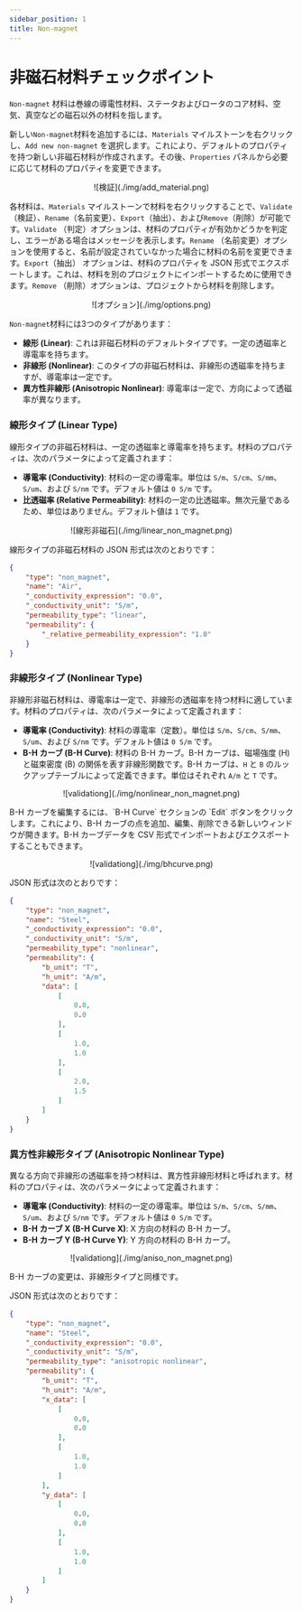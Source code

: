 ```yaml
---
sidebar_position: 1
title: Non-magnet
---
```


# 非磁石材料チェックポイント
`Non-magnet` 材料は巻線の導電性材料、ステータおよびロータのコア材料、空気、真空などの磁石以外の材料を指します。

新しい`Non-magnet`材料を追加するには、`Materials` マイルストーンを右クリックし、`Add new non-magnet` を選択します。これにより、デフォルトのプロパティを持つ新しい非磁石材料が作成されます。その後、`Properties` パネルから必要に応じて材料のプロパティを変更できます。
<p align="center">![検証](./img/add_material.png)</p>

各材料は、`Materials` マイルストーンで材料を右クリックすることで、`Validate`（検証）、`Rename`（名前変更）、`Export`（抽出）、および`Remove`（削除）が可能です。`Validate` （判定）オプションは、材料のプロパティが有効かどうかを判定し、エラーがある場合はメッセージを表示します。`Rename` （名前変更）オプションを使用すると、名前が設定されていなかった場合に材料の名前を変更できます。`Export`（抽出） オプションは、材料のプロパティを JSON 形式でエクスポートします。これは、材料を別のプロジェクトにインポートするために使用できます。`Remove` （削除）オプションは、プロジェクトから材料を削除します。
<p align="center">![オプション](./img/options.png)</p>

`Non-magnet`材料には3つのタイプがあります：
- **線形 (Linear)**: これは非磁石材料のデフォルトタイプです。一定の透磁率と導電率を持ちます。
- **非線形 (Nonlinear)**: このタイプの非磁石材料は、非線形の透磁率を持ちますが、導電率は一定です。
- **異方性非線形 (Anisotropic Nonlinear)**: 導電率は一定で、方向によって透磁率が異なります。

### 線形タイプ (Linear Type)
線形タイプの非磁石材料は、一定の透磁率と導電率を持ちます。材料のプロパティは、次のパラメータによって定義されます：
- **導電率 (Conductivity)**: 材料の一定の導電率。単位は `S/m`、`S/cm`、`S/mm`、`S/um`、および `S/nm` です。デフォルト値は `0 S/m` です。
- **比透磁率 (Relative Permeability)**: 材料の一定の比透磁率。無次元量であるため、単位はありません。デフォルト値は `1` です。

<p align="center">![線形非磁石](./img/linear_non_magnet.png)</p>

線形タイプの非磁石材料の JSON 形式は次のとおりです：
```json
{
    "type": "non_magnet",
    "name": "Air",
    "_conductivity_expression": "0.0",
    "_conductivity_unit": "S/m",
    "permeability_type": "linear",
    "permeability": {
        "_relative_permeability_expression": "1.0"
    }
}
```

### 非線形タイプ (Nonlinear Type)
非線形非磁石材料は、導電率は一定で、非線形の透磁率を持つ材料に適しています。材料のプロパティは、次のパラメータによって定義されます：
- **導電率 (Conductivity)**: 材料の導電率（定数）。単位は `S/m`、`S/cm`、`S/mm`、`S/um`、および `S/nm` です。デフォルト値は `0 S/m` です。
- **B-H カーブ (B-H Curve)**: 材料の B-H カーブ。B-H カーブは、磁場強度 (H) と磁束密度 (B) の関係を表す非線形関数です。B-H カーブは、`H` と `B` のルックアップテーブルによって定義できます。単位はそれぞれ `A/m` と `T` です。
<p align="center">![validationg](./img/nonlinear_non_magnet.png)</p>
B-H カーブを編集するには、`B-H Curve` セクションの `Edit` ボタンをクリックします。これにより、B-H カーブの点を追加、編集、削除できる新しいウィンドウが開きます。B-H カーブデータを CSV 形式でインポートおよびエクスポートすることもできます。
<p align="center">![validationg](./img/bhcurve.png)</p>

JSON 形式は次のとおりです：
```json
{
    "type": "non_magnet",
    "name": "Steel",
    "_conductivity_expression": "0.0",
    "_conductivity_unit": "S/m",
    "permeability_type": "nonlinear",
    "permeability": {
        "b_unit": "T",
        "h_unit": "A/m",
        "data": [
            [
                0.0,
                0.0
            ],
            [
                1.0,
                1.0
            ],
            [
                2.0,
                1.5
            ]
        ]
    }
}
```

### 異方性非線形タイプ (Anisotropic Nonlinear Type)
異なる方向で非線形の透磁率を持つ材料は、異方性非線形材料と呼ばれます。材料のプロパティは、次のパラメータによって定義されます：
- **導電率 (Conductivity)**: 材料の一定の導電率。単位は `S/m`、`S/cm`、`S/mm`、`S/um`、および `S/nm` です。デフォルト値は `0 S/m` です。
- **B-H カーブ X (B-H Curve X)**: X 方向の材料の B-H カーブ。
- **B-H カーブ Y (B-H Curve Y)**: Y 方向の材料の B-H カーブ。
<p align="center">![validationg](./img/aniso_non_magnet.png)</p>
B-H カーブの変更は、非線形タイプと同様です。

JSON 形式は次のとおりです：
```json
{
    "type": "non_magnet",
    "name": "Steel",
    "_conductivity_expression": "0.0",
    "_conductivity_unit": "S/m",
    "permeability_type": "anisotropic nonlinear",
    "permeability": {
        "b_unit": "T",
        "h_unit": "A/m",
        "x_data": [
            [
                0.0,
                0.0
            ],
            [
                1.0,
                1.0
            ]
        ],
        "y_data": [
            [
                0.0,
                0.0
            ],
            [
                1.0,
                1.0
            ]
        ]
    }
}
```